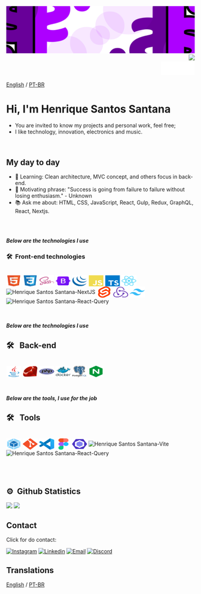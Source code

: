 <img src="./Github - Cover.png"/>

<div align="right">
    <a title="View Portfolio" href="https://henryssan.vercel.app/">
        <img src="https://img.shields.io/badge/View_Portfolio-7c0cb0?style=for-the-badge&logo=vercel&logoColor=white" />    
    </a>
</div>

<div align="right"> 
    <img width="90" src="./logo.svg"/>
</div>

[English](https://github.com/HenriqueSSan/HenriqueSSan) / [PT-BR](https://github.com/HenriqueSSan/HenriqueSSan/blob/main/README_pt-BR.md)

# Hi, I'm Henrique Santos Santana

- You are invited to know my projects and personal work, feel free;
- I like technology, innovation, electronics and music.

<br>

## My day to day

- 🌱 Learning: Clean architecture, MVC concept, and others focus in back-end.
- 🎯 Motivating phrase: "Success is going from failure to failure without losing enthusiasm." - Unknown
- 📚 Ask me about: HTML, CSS, JavaScript, React, Gulp, Redux, GraphQL, React, Nextjs.

<br>
<br>

_**Below are the technologies I use**_

### 🛠 &nbsp;Front-end technologies

<div style="display: inline_block"><br>
  <img align="center" title="HTML" alt="Henrique Santos Santana-HTML" height="30" width="40" src="https://raw.githubusercontent.com/devicons/devicon/master/icons/html5/html5-original.svg">
  <img align="center" title="CSS" alt="Henrique Santos Santana-CSS" height="30" width="40" src="https://raw.githubusercontent.com/devicons/devicon/master/icons/css3/css3-original.svg">
  <img align="center" title="SASS/SCSS" alt="Henrique Santos Satana -SASS/SCSS" height="30" width="40" src="https://github.com/devicons/devicon/blob/master/icons/sass/sass-original.svg" >
  <img align="center" title="Bootstrap" alt="Henrique Santos Santana-Bootstrap" height="30" width="40" src="https://github.com/devicons/devicon/blob/master/icons/bootstrap/bootstrap-original.svg">
  <img align="center" title="JQuery" alt="Henrique Santos Santana-Jquery" height="30" width="40" src="https://github.com/devicons/devicon/blob/master/icons/jquery/jquery-original.svg">
  <img align="center" title="Javascript" alt="Henrique Santos Santana-JS" height="30" width="40" src="https://raw.githubusercontent.com/devicons/devicon/master/icons/javascript/javascript-plain.svg">
  <img align="center" title="Typescript"alt="Henrique Santos Santana-TS" height="30" width="40" src="https://raw.githubusercontent.com/devicons/devicon/master/icons/typescript/typescript-plain.svg">
  <img align="center" title="React" alt="Henrique Santos Santana-React" height="30" width="40" src="https://raw.githubusercontent.com/devicons/devicon/master/icons/react/react-original.svg">
  <img align="center" title="NextJS" alt="Henrique Santos Santana-NextJS" height="30" width="40" src="https://cdn.svgporn.com/logos/nextjs-icon.svg">
  <img align="center" title="Svelte" alt="Henrique Santos Santana-Svelte" height="30" width="40" src="https://github.com/devicons/devicon/blob/master/icons/svelte/svelte-original.svg">
  <img align="center" title="Redux" alt="Henrique Santos Santana-Redux" height="30" width="40" src="https://github.com/devicons/devicon/blob/master/icons/redux/redux-original.svg">
  <img align="center" title="TailwindCSS" alt="Henrique Santos Santana-TailwindCSS" height="30" width="40" src="https://github.com/devicons/devicon/blob/master/icons/tailwindcss/tailwindcss-original.svg">
  <img align="center" title="React Query" alt="Henrique Santos Santana-React-Query" height="30" width="40" src="https://cdn.svgporn.com/logos/react-query-icon.svg">
</div>

<br>
<br>

_**Below are the technologies I use**_

## 🛠 &nbsp; Back-end

<div style="display: inline_block"><br>
  <img align="center" title="Java" alt="Henrique Santos Santana-HTML" height="30" width="40" src="https://raw.githubusercontent.com/devicons/devicon/refs/heads/master/icons/java/java-original.svg">
  <img align="center" title="Ruby" alt="Henrique Santos Santana-HTML" height="30" width="40" src="https://raw.githubusercontent.com/devicons/devicon/refs/heads/master/icons/ruby/ruby-original.svg">
  <img align="center" title="Php" alt="Henrique Santos Santana-CSS" height="30" width="40" src="https://raw.githubusercontent.com/devicons/devicon/refs/heads/master/icons/php/php-original.svg"> 
  <img align="center" title="Docker" alt="Henrique Santos Santana-CSS" height="30" width="40" src="https://raw.githubusercontent.com/devicons/devicon/refs/heads/master/icons/docker/docker-original-wordmark.svg">
  <img align="center" title="PostgreSQL" alt="Henrique Santos Santana-CSS" height="30" width="40" src="https://raw.githubusercontent.com/devicons/devicon/refs/heads/master/icons/postgresql/postgresql-original-wordmark.svg">
  <img align="center" title="NGINX" alt="Henrique Santos Santana-CSS" height="30" width="40" src="https://raw.githubusercontent.com/devicons/devicon/refs/heads/master/icons/nginx/nginx-original.svg">
</div>

<br/>
<br/>

_**Below are the tools, I use for the job**_

## 🛠 &nbsp; Tools

<div style="display: inline_block"><br>
  <img align="center" title="Webpack" alt="Henrique Santos Santana-Webpack" height="30" width="40" src="https://github.com/devicons/devicon/blob/master/icons/webpack/webpack-original.svg">
  <img align="center" title="Git" alt="Henrique Santos Santana-Git" height="30" width="40" src="https://github.com/devicons/devicon/blob/master/icons/git/git-original.svg">
  <img align="center" title="VSCode" alt="Henrique Santos Santana-Visual Studio Code" height="30" width="40" src="https://github.com/devicons/devicon/blob/master/icons/vscode/vscode-original.svg">
  <img align="center" title="Figma" alt="Henrique Santos Santana-Figma" height="30" width="40" src="https://github.com/devicons/devicon/blob/master/icons/figma/figma-original.svg">
  <img align="center" title="Eslint" alt="Henrique Santos Santana-Vite" height="30" width="40" src="https://github.com/devicons/devicon/blob/master/icons/eslint/eslint-original.svg">
  <img align="center" title="Prettier" alt="Henrique Santos Santana-Vite" height="30" width="40" src="https://cdn.svgporn.com/logos/prettier.svg">
  <img align="center" title="Notion" alt="Henrique Santos Santana-React-Query" height="30" width="40" src="https://cdn.svgporn.com/logos/notion-icon.svg">
</div>

<br>
<br>
<br>

## ⚙️ &nbsp;Github Statistics
<div style="display: inline_block">
  <img width="48%" src="https://github-readme-stats.vercel.app/api/top-langs/?username=HenriqueSSan&layout=compact&langs_count=9&theme=radical">
  <img width="48%" src="https://github-readme-stats.vercel.app/api?username=HenriqueSSan&show_icons=true&theme=radical&include_all_commits=true&count_private=true">
</div>

## Contact

Click for do contact:

[![Instagram](https://img.shields.io/badge/Instagram-fc1e6f?style=for-the-badge&logo=instagram&logoColor=white)](https://instagram.com/henry_ssan/)
[![Linkedin](https://img.shields.io/badge/Linkedin-0072b1?style=for-the-badge&logo=linkedin&logoColor=white)](https://linkedin.com/in/henrique-santos-santana)
[![Email](https://img.shields.io/badge/Email-ea4335?style=for-the-badge&logo=gmail&logoColor=white)](mailto:hsstudentwork@gmail.com)
[![Discord](https://img.shields.io/badge/Discord-738adb?style=for-the-badge&logo=discord&logoColor=white)](https://discordapp.com/users/911766406893281310)

## Translations

[English](https://github.com/HenriqueSSan/HenriqueSSan) / [PT-BR](https://github.com/HenriqueSSan/HenriqueSSan/blob/main/README_pt-BR.md)
